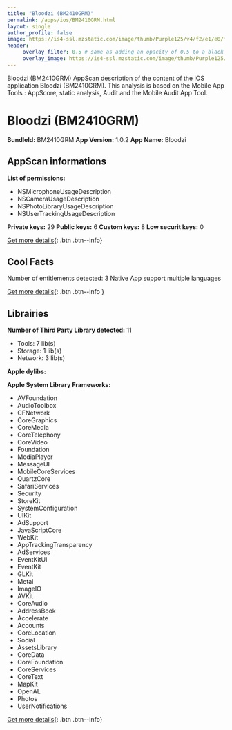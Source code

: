 ```yaml
---
title: "Bloodzi (BM2410GRM)"
permalink: /apps/ios/BM2410GRM.html
layout: single
author_profile: false
image: https://is4-ssl.mzstatic.com/image/thumb/Purple125/v4/f2/e1/e0/f2e1e096-7c52-69f6-fd21-b392a6cbb8a0/AppIcon-2-0-0-1x_U007emarketing-0-0-0-7-0-0-sRGB-0-0-0-GLES2_U002c0-512MB-85-220-0-0.png/512x512bb.jpg
header: 
     overlay_filter: 0.5 # same as adding an opacity of 0.5 to a black background
     overlay_image: https://is4-ssl.mzstatic.com/image/thumb/Purple125/v4/f2/e1/e0/f2e1e096-7c52-69f6-fd21-b392a6cbb8a0/AppIcon-2-0-0-1x_U007emarketing-0-0-0-7-0-0-sRGB-0-0-0-GLES2_U002c0-512MB-85-220-0-0.png/512x512bb.jpg
---
```

Bloodzi (BM2410GRM) AppScan description of the content of the iOS application Bloodzi (BM2410GRM). This analysis is based on the Mobile App Tools : AppScore, static analysis, Audit and the Mobile Audit App Tool.

# Bloodzi (BM2410GRM)

**BundleId:** BM2410GRM
**App Version:** 1.0.2
**App Name:** Bloodzi


## AppScan informations 

**List of permissions:** 
- NSMicrophoneUsageDescription
- NSCameraUsageDescription
- NSPhotoLibraryUsageDescription
- NSUserTrackingUsageDescription
  
  
**Private keys:** 29
**Public keys:** 6
**Custom keys:** 8
**Low securit keys:** 0
  
[Get more details](/pricing.html){: .btn .btn--info}

## Cool Facts

Number of entitlements detected: 3
Native App
support multiple languages
  
[Get more details](/pricing.html){: .btn .btn--info }

## Librairies 
**Number of Third Party Library detected:** 11
- Tools: 7 lib(s)
- Storage: 1 lib(s)
- Network: 3 lib(s)


**Apple dylibs:**


**Apple System Library Frameworks:**
- AVFoundation
- AudioToolbox
- CFNetwork
- CoreGraphics
- CoreMedia
- CoreTelephony
- CoreVideo
- Foundation
- MediaPlayer
- MessageUI
- MobileCoreServices
- QuartzCore
- SafariServices
- Security
- StoreKit
- SystemConfiguration
- UIKit
- AdSupport
- JavaScriptCore
- WebKit
- AppTrackingTransparency
- AdServices
- EventKitUI
- EventKit
- GLKit
- Metal
- ImageIO
- AVKit
- CoreAudio
- AddressBook
- Accelerate
- Accounts
- CoreLocation
- Social
- AssetsLibrary
- CoreData
- CoreFoundation
- CoreServices
- CoreText
- MapKit
- OpenAL
- Photos
- UserNotifications


  
[Get more details](/pricing.html){: .btn .btn--info}

